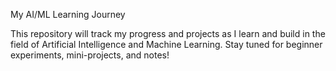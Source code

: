 My AI/ML Learning Journey

This repository will track my progress and projects as I learn and build in the field of Artificial Intelligence and Machine Learning. Stay tuned for beginner experiments, mini-projects, and notes!
